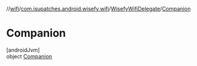 //[wifi](../../../../index.md)/[com.isupatches.android.wisefy.wifi](../../index.md)/[WisefyWifiDelegate](../index.md)/[Companion](index.md)

# Companion

[androidJvm]\
object [Companion](index.md)
